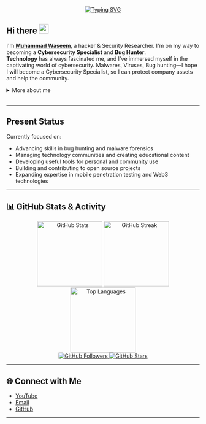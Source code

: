 <div align="center">
  <a href="https://git.io/typing-svg">
    <img src="https://readme-typing-svg.demolab.com?font=Fira+Code&pause=1000&color=22F700&width=435&lines=On+journey+to+become+a+great+Hacker" alt="Typing SVG" />
  </a>
</div>

<h2 align="left">
  Hi there
  <img src="https://media.giphy.com/media/hvRJCLFzcasrR4ia7z/giphy.gif" width="25px"/>
</h2>

I'm **[Muhammad Waseem](https://www.youtube.com/@MuhammadWaseem17397)**, a hacker & Security Researcher. I'm on my way to becoming a **Cybersecurity Specialist** and **Bug Hunter**.<br>
**Technology** has always fascinated me, and I've immersed myself in the captivating world of cybersecurity. Malwares, Viruses, Bug hunting—I hope I will become a Cybersecurity Specialist, so I can protect company assets and help the community.

<details>
  <summary>More about me</summary>

- **Name**: Waseem
- **From**: Pakistan
- **Bug Hunter** | **Security Researcher** | **Forensics Expert**
- Experienced in cracking, reverse engineering, bug hunting, forensics, social engineering, and spy actions.
- **Reverse Engineering**, **Malware Analysis**
- Improving knowledge in **Website Vulnerabilities**
- I’m currently learning **everything**
- Reach me at **muhammadwaseem@bugcrowdninja.com**

</details>
<br>

---

<h2 id="present_status"> Present Status </h2>

Currently focused on:

- Advancing skills in bug hunting and malware forensics  
- Managing technology communities and creating educational content  
- Developing useful tools for personal and community use  
- Building and contributing to open source projects  
- Expanding expertise in mobile penetration testing and Web3 technologies  

---

## 📊 GitHub Stats & Activity

<p align="center">
  <a href="https://github.com/MuhammadWaseem29">
    <img src="https://github-readme-stats.vercel.app/api?username=MuhammadWaseem29&show_icons=true&theme=radical&count_private=true" alt="GitHub Stats" height="170"/>
    <img src="https://github-readme-streak-stats.herokuapp.com/?user=MuhammadWaseem29&theme=radical" alt="GitHub Streak" height="170"/>
    <img src="https://github-readme-stats.vercel.app/api/top-langs/?username=MuhammadWaseem29&layout=compact&theme=radical" alt="Top Languages" height="170"/>
  </a>
  <br>
  <a href="https://github.com/MuhammadWaseem29?tab=followers">
    <img src="https://img.shields.io/github/followers/MuhammadWaseem29?label=Followers&style=social" alt="GitHub Followers"/>
  </a>
  <a href="https://github.com/MuhammadWaseem29?tab=repositories">
    <img src="https://img.shields.io/github/stars/MuhammadWaseem29?affiliations=OWNER%2CCOLLABORATOR&style=social" alt="GitHub Stars"/>
  </a>
</p>

---

## 🌐 Connect with Me

- [YouTube](https://www.youtube.com/@MuhammadWaseem17397)
- [Email](mailto:muhammadwaseem@bugcrowdninja.com)
- [GitHub](https://github.com/MuhammadWaseem29)

---

